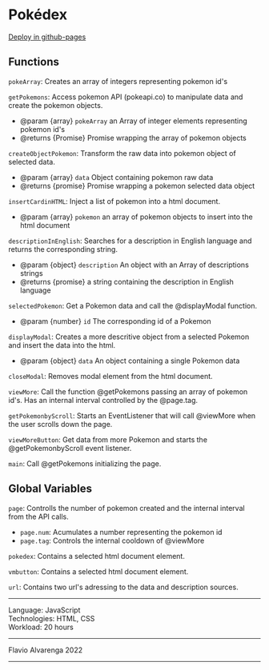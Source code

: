 # Pokédex
[Deploy in github-pages](https://alvalenda.github.io/pokedex/)

## Functions

`pokeArray`: Creates an array of integers representing pokemon id's

`getPokemons`: Access pokemon API (pokeapi.co) to manipulate data and create the pokemon objects.
 * @param {array} `pokeArray` an Array of integer elements  representing pokemon id's
 * @returns {Promise} Promise wrapping the array of pokemon objects

`createObjectPokemon`: Transform the raw data into pokemon object of selected data.
 * @param {array} `data` Object containing pokemon raw data
 * @returns {promise} Promise wrapping a pokemon selected data object

`insertCardinHTML`: Inject a list of pokemon into a html document.
 * @param {array} `pokemon` an array of pokemon objects to insert into the html document

`descriptionInEnglish`: Searches for a description in English language and returns the corresponding string.
 * @param {object} `description` An object with an Array of descriptions strings
 * @returns {promise} a string containing the description in English language

`selectedPokemon`: Get a Pokemon data and call the @displayModal function.
 * @param {number} `id` The corresponding id of a Pokemon

`displayModal`: Creates a more descritive object from a selected Pokemon and insert the data into the html.
 * @param {object} `data` An object containing a single Pokemon data

`closeModal`: Removes modal element from the html document.

`viewMore`: Call the function @getPokemons passing an array of pokemon id's. Has an internal interval controlled by the @page.tag.

`getPokemonbyScroll`: Starts an EventListener that will call @viewMore when the user scrolls down the page.

`viewMoreButton`: Get data from more Pokemon and starts the @getPokemonbyScroll event listener.

`main`: Call @getPokemons initializing the page.

## Global Variables

`page`: Controlls the number of pokemon created and the internal interval from the API calls. 
 * `page.num`: Acumulates a number representing the pokemon id
 * `page.tag`: Controls the internal cooldown of @viewMore

`pokedex`: Contains a selected html document element. 

`vmbutton`: Contains a selected html document element.

`url`: Contains two url's adressing to the data and description sources.

---

Language: JavaScript  
Technologies: HTML, CSS  
Workload: 20 hours  

---

Flavio Alvarenga 2022  

---

